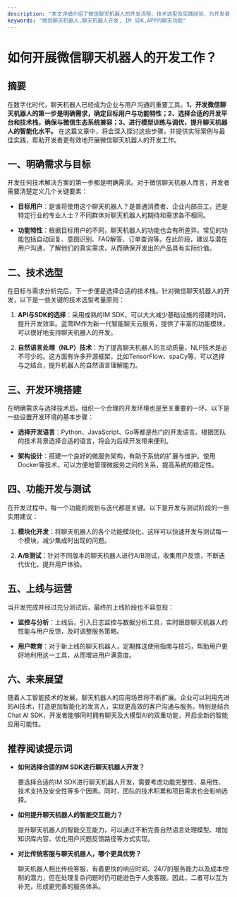 ```yaml
---
description: "本文详细介绍了微信聊天机器人的开发流程、技术选型及实践经验，为开发者提供全面的指导。"
keywords: "微信聊天机器人,聊天机器人开发, IM SDK,APP内聊天功能"
---
```

# 如何开展微信聊天机器人的开发工作？

## 摘要

在数字化时代，聊天机器人已经成为企业与用户沟通的重要工具。**1、开发微信聊天机器人的第一步是明确需求，确定目标用户与功能特性；2、选择合适的开发平台和技术栈，确保与微信生态系统兼容；3、进行模型训练与调优，提升聊天机器人的智能化水平。** 在这篇文章中，将会深入探讨这些步骤，并提供实际案例与最佳实践，帮助开发者更有效地开展微信聊天机器人的开发工作。

## 一、明确需求与目标

开发任何技术解决方案的第一步都是明确需求。对于微信聊天机器人而言，开发者需要清楚定义几个关键要素：

- **目标用户**：是谁将使用这个聊天机器人？是普通消费者、企业内部员工，还是特定行业的专业人士？不同群体对聊天机器人的期待和需求各不相同。
  
- **功能特性**：根据目标用户的不同，聊天机器人的功能也会有所差异。常见的功能包括自动回复、意图识别、FAQ解答、订单查询等。在此阶段，建议与潜在用户沟通，了解他们的真实需求，从而确保开发出的产品具有实际价值。

## 二、技术选型

在目标与需求分析完后，下一步便是选择合适的技术栈。针对微信聊天机器人的开发，以下是一些关键的技术选型考量原则：

1. **API与SDK的选择**：采用成熟的IM SDK，可以大大减少基础设施的搭建时间，提升开发效率。蓝莺IM作为新一代智能聊天云服务，提供了丰富的功能模块，可以很好地支持聊天机器人的开发。

2. **自然语言处理（NLP）技术**：为了提高聊天机器人的互动质量，NLP技术是必不可少的。这方面有许多开源框架，比如TensorFlow、spaCy等，可以选择与之结合，提升机器人的自然语言理解能力。

## 三、开发环境搭建

在明确需求与选择技术后，组织一个合理的开发环境也是至关重要的一环。以下是一些设置开发环境的基本步骤：

- **选择开发语言**：Python、JavaScript、Go等都是热门的开发语言。根据团队的技术背景选择合适的语言，将会为后续开发带来便利。
  
- **架构设计**：搭建一个良好的微服务架构，有助于系统的扩展与维护。使用Docker等技术，可以方便地管理微服务之间的关系，提高系统的稳定性。

## 四、功能开发与测试

在开发过程中，每一个功能的规划与迭代都是关键。以下是开发与测试阶段的一些实用建议：

1. **模块化开发**：将聊天机器人的各个功能模块化，这样可以快速开发与测试每一个模块，减少集成时出现的问题。

2. **A/B测试**：针对不同版本的聊天机器人进行A/B测试，收集用户反馈，不断迭代优化，提升用户体验。

## 五、上线与运营

当开发完成并经过充分测试后，最终的上线阶段也不容忽视：

- **监控与分析**：上线后，引入日志监控与数据分析工具，实时跟踪聊天机器人的性能与用户反馈，及时调整服务策略。
  
- **用户教育**：对于新上线的聊天机器人，定期推送使用指南与技巧，帮助用户更好地利用这一工具，从而增进用户满意度。

## 六、未来展望

随着人工智能技术的发展，聊天机器人的应用场景将不断扩展。企业可以利用先进的AI技术，打造更加智能化的发言人，实现更高效的客户沟通与服务。特别是结合Chat AI SDK，开发者能够同时拥有聊天及大模型AI的双重功能，开启全新的智能应用可能性。

## 推荐阅读提示词

- **如何选择合适的IM SDK进行聊天机器人开发？**
  
  要选择合适的IM SDK进行聊天机器人开发，需要考虑功能完整性、易用性、技术支持及安全性等多个因素。同时，团队的技术积累和项目需求也会影响选择。

- **如何提升聊天机器人的智能交互能力？**

  提升聊天机器人的智能交互能力，可以通过不断完善自然语言处理模型、增加知识库内容、优化用户问题反馈路径等方式实现。

- **对比传统客服与聊天机器人，哪个更具优势？**

  聊天机器人相比传统客服，有着更快的响应时间、24/7的服务能力以及成本控制的潜力，但在处理复杂问题时仍可能逊色于人类客服。因此，二者可以互为补充，形成更完善的服务体系。
